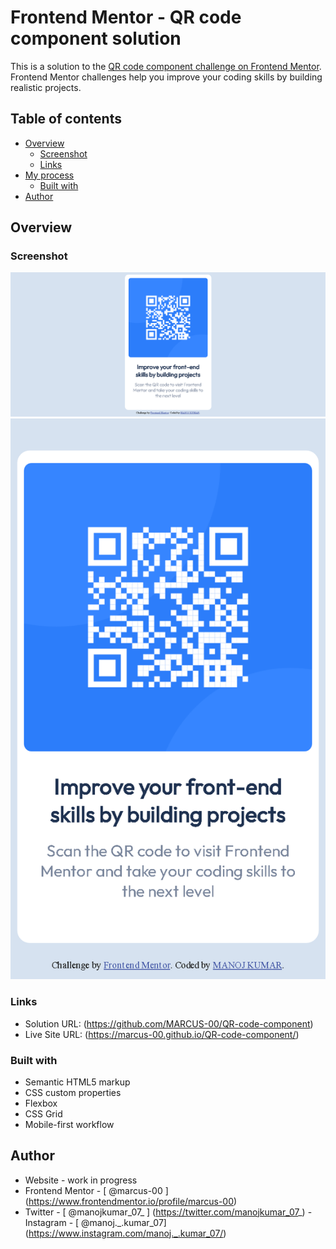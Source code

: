 # Frontend Mentor - QR code component solution

This is a solution to the [QR code component challenge on Frontend Mentor](https://www.frontendmentor.io/challenges/qr-code-component-iux_sIO_H). Frontend Mentor challenges help you improve your coding skills by building realistic projects. 

## Table of contents

- [Overview](#overview)
  - [Screenshot](#screenshot)
  - [Links](#links)
- [My process](#my-process)
  - [Built with](#built-with)
- [Author](#author)


## Overview

### Screenshot

![](screenshot\Desktop-design.png)
![](screenshot\moblie-design.png)


### Links

- Solution URL: (https://github.com/MARCUS-00/QR-code-component)
- Live Site URL: (https://marcus-00.github.io/QR-code-component/)

### Built with

- Semantic HTML5 markup
- CSS custom properties
- Flexbox
- CSS Grid
- Mobile-first workflow

## Author

- Website - work in progress
- Frontend Mentor - [ @marcus-00 ] (https://www.frontendmentor.io/profile/marcus-00)
- Twitter - [ @manojkumar_07_ ] (https://twitter.com/manojkumar_07_)
-Instagram - [ @manoj._.kumar_07] (https://www.instagram.com/manoj._.kumar_07/)

